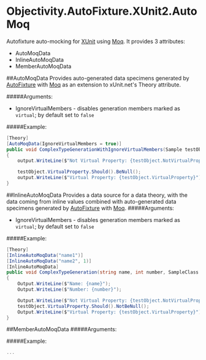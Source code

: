 # Objectivity.AutoFixture.XUnit2.AutoMoq
Autofixture auto-mocking for [XUnit](http://xunit.github.io/) using [Moq](https://github.com/moq/moq4).
It provides 3 attributes:
- AutoMoqData
- InlineAutoMoqData
- MemberAutoMoqData

##AutoMoqData
Provides auto-generated data specimens generated by [AutoFixture](https://github.com/AutoFixture/AutoFixture) with [Moq](https://github.com/moq/moq4) as an extension to xUnit.net's Theory attribute.

#####Arguments:
- IgnoreVirtualMembers - disables generation members marked as `virtual`; by default set to `false`

#####Example:
```csharp
[Theory]
[AutoMoqData(IgnoreVirtualMembers = true)]
public void ComplexTypeGenerationWithIgnoreVirtualMembers(Sample testObject)
{
    output.WriteLine($"Not Virtual Property: {testObject.NotVirtualProperty}");

    testObject.VirtualProperty.Should().BeNull();
    output.WriteLine($"Virtual Property: {testObject.VirtualProperty}");
}
```

##InlineAutoMoqData
Provides a data source for a data theory, with the data coming from inline values combined with auto-generated data specimens generated by [AutoFixture](https://github.com/AutoFixture/AutoFixture) with [Moq](https://github.com/moq/moq4).
#####Arguments:
- IgnoreVirtualMembers - disables generation members marked as `virtual`; by default set to `false`

#####Example:
```csharp
[Theory]
[InlineAutoMoqData("name1")]
[InlineAutoMoqData("name2", 1)]
[InlineAutoMoqData]
public void ComplexTypeGeneration(string name, int number, SampleClass testObject)
{
    Output.WriteLine($"Name: {name}");
    Output.WriteLine($"Number: {number}");

    Output.WriteLine($"Not Virtual Property: {testObject.NotVirtualProperty}");
    testObject.VirtualProperty.Should().NotBeNull();
    Output.WriteLine($"Virtual Property: {testObject.VirtualProperty}");
}
```

##MemberAutoMoqData
#####Arguments:

#####Example:
```csharp
...
```